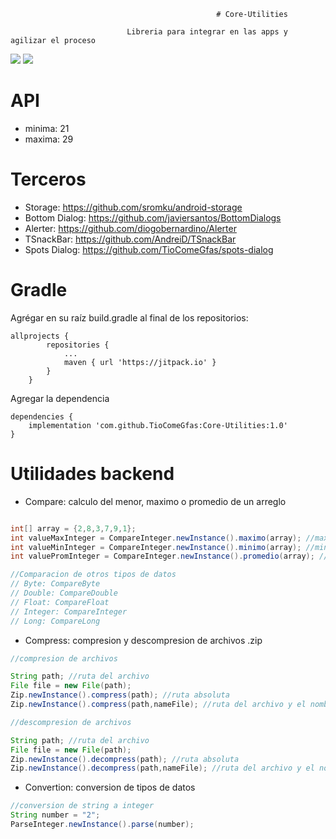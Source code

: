                                                   # Core-Utilities
                                                  
                              Libreria para integrar en las apps y agilizar el proceso
                              

<a target="_blank" href="https://android-arsenal.com/api?level=21"><img src="https://img.shields.io/badge/API-21%2B-orange.svg"></a>
[![](https://jitpack.io/v/TioComeGfas/Core-Utilities.svg)](https://jitpack.io/#TioComeGfas/Core-Utilities)
                              
# API

+ minima: 21 
+ maxima: 29

# Terceros

+ Storage: https://github.com/sromku/android-storage
+ Bottom Dialog: https://github.com/javiersantos/BottomDialogs
+ Alerter: https://github.com/diogobernardino/Alerter
+ TSnackBar: https://github.com/AndreiD/TSnackBar
+ Spots Dialog: https://github.com/TioComeGfas/spots-dialog

# Gradle

Agrégar en su raíz build.gradle al final de los repositorios:

```Gradle
allprojects {
		repositories {
			...
			maven { url 'https://jitpack.io' }
		}
	}
```

Agregar la dependencia

```Gradle
dependencies {
    implementation 'com.github.TioComeGfas:Core-Utilities:1.0'
}
```

# Utilidades backend

+ Compare: calculo del menor, maximo o promedio de un arreglo

```Java

int[] array = {2,8,3,7,9,1};
int valueMaxInteger = CompareInteger.newInstance().maximo(array); //maximo de un arreglo
int valueMinInteger = CompareInteger.newInstance().minimo(array); //minimo de un arreglo
int valuePromInteger = CompareInteger.newInstance().promedio(array); //promedio de un arreglo

//Comparacion de otros tipos de datos
// Byte: CompareByte
// Double: CompareDouble
// Float: CompareFloat
// Integer: CompareInteger
// Long: CompareLong
```

+ Compress: compresion y descompresion de archivos .zip

```Java
//compresion de archivos

String path; //ruta del archivo
File file = new File(path);
Zip.newInstance().compress(path); //ruta absoluta
Zip.newInstance().compress(path,nameFile); //ruta del archivo y el nombre del archivo a comprimir

//descompresion de archivos

String path; //ruta del archivo
File file = new File(path);
Zip.newInstance().decompress(path); //ruta absoluta
Zip.newInstance().decompress(path,nameFile); //ruta del archivo y el nombre del archivo a comprimir
```

+ Convertion: conversion de tipos de datos

```Java
//conversion de string a integer
String number = "2";
ParseInteger.newInstance().parse(number);



```




